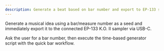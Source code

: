 ```yaml
---
description: Generate a beat based on bar number and export to EP-133 sampler via USB-C
---
```


Generate a musical idea using a bar/measure number as a seed and immediately export it to the connected EP-133 K.O. II sampler via USB-C.

Ask the user for a bar number, then execute the time-based generator script with the quick bar workflow.
